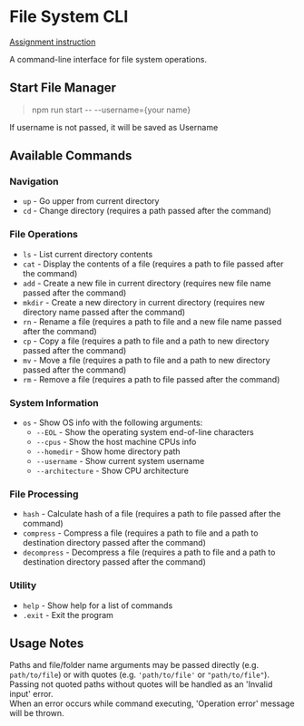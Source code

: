 # File System CLI

[Assignment instruction](https://github.com/AlreadyBored/nodejs-assignments/blob/main/assignments/file-manager/assignment.md)

A command-line interface for file system operations.

## Start File Manager

> npm run start -- --username={your name}

If username is not passed, it will be saved as Username

## Available Commands

### Navigation

- `up` - Go upper from current directory
- `cd` - Change directory (requires a path passed after the command)

### File Operations

- `ls` - List current directory contents
- `cat` - Display the contents of a file (requires a path to file passed after the command)
- `add` - Create a new file in current directory (requires new file name passed after the command)
- `mkdir` - Create a new directory in current directory (requires new directory name passed after the command)
- `rn` - Rename a file (requires a path to file and a new file name passed after the command)
- `cp` - Copy a file (requires a path to file and a path to new directory passed after the command)
- `mv` - Move a file (requires a path to file and a path to new directory passed after the command)
- `rm` - Remove a file (requires a path to file passed after the command)

### System Information

- `os` - Show OS info with the following arguments:
  - `--EOL` - Show the operating system end-of-line characters
  - `--cpus` - Show the host machine CPUs info
  - `--homedir` - Show home directory path
  - `--username` - Show current system username
  - `--architecture` - Show CPU architecture

### File Processing

- `hash` - Calculate hash of a file (requires a path to file passed after the command)
- `compress` - Compress a file (requires a path to file and a path to destination directory passed after the command)
- `decompress` - Decompress a file (requires a path to file and a path to destination directory passed after the command)

### Utility

- `help` - Show help for a list of commands
- `.exit` - Exit the program

## Usage Notes

Paths and file/folder name arguments may be passed directly (e.g. `path/to/file`) or with quotes (e.g. `'path/to/file'` or `"path/to/file"`).<br>
Passing not quoted paths without quotes will be handled as an 'Invalid input' error.<br>
When an error occurs while command executing, 'Operation error' message will be thrown.
